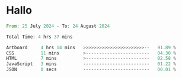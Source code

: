 # Hallo
<!--START_SECTION:waka-->

```rust
From: 25 July 2024 - To: 24 August 2024

Total Time: 4 hrs 37 mins

Artboard     4 hrs 14 mins   >>>>>>>>>>>>>>>>>>>>>>>--   91.89 %
CSS          11 mins         >------------------------   04.30 %
HTML         7 mins          >------------------------   02.58 %
JavaScript   3 mins          -------------------------   01.22 %
JSON         0 secs          -------------------------   00.01 %
```

<!--END_SECTION:waka-->
